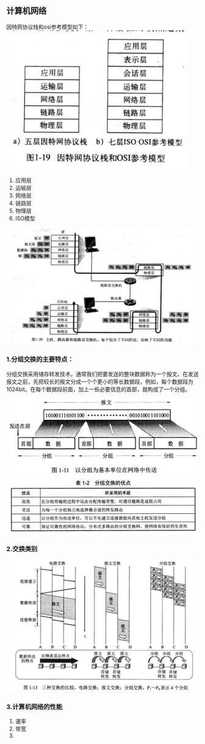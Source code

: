 ## 计算机网络

因特网协议栈和osi参考模型如下：
![因特网协议](/img/Internet/因特网协议.jpg)

1. 应用层
2. 运输层
3. 网络层
4. 链路层
5. 物理层
6. ISO模型
   
![交换过程](/img/Internet/交换过程.jpg)

### 1.分组交换的主要特点：

   分组交换采用储存转发技术，通常我们把要发送的整块数据称为一个报文。在发送报文之前，先把较长的报文分成一个个更小的等长数据段，例如，每个数据段为1024bit。在每个数据段前面，加上一些必要信息的首部，就构成了一个分组。

![分组交换](/img/Internet/1-11.jpg)
![分组交换优点](/img/Internet/1-12.jpg)

### 2.交换类别

![交换](/img/Internet/1-13.jpg)

### 3.计算机网络的性能

1.  速率
2.  带宽
3.  

